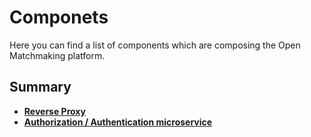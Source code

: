 # Componets

Here you can find a list of components which are сomposing the Open Matchmaking platform.

Summary
-------
- [**Reverse Proxy**]()
- [**Authorization / Authentication microservice**]()